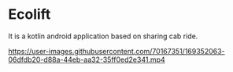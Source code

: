 # Ecolift
It is a kotlin android application based on sharing cab ride.




https://user-images.githubusercontent.com/70167351/169352063-06dfdb20-d88a-44eb-aa32-35ff0ed2e341.mp4

